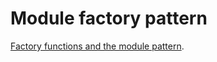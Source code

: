 # Module factory pattern

[Factory functions and the module pattern](https://www.theodinproject.com/courses/javascript/lessons/factory-functions-and-the-module-pattern).
